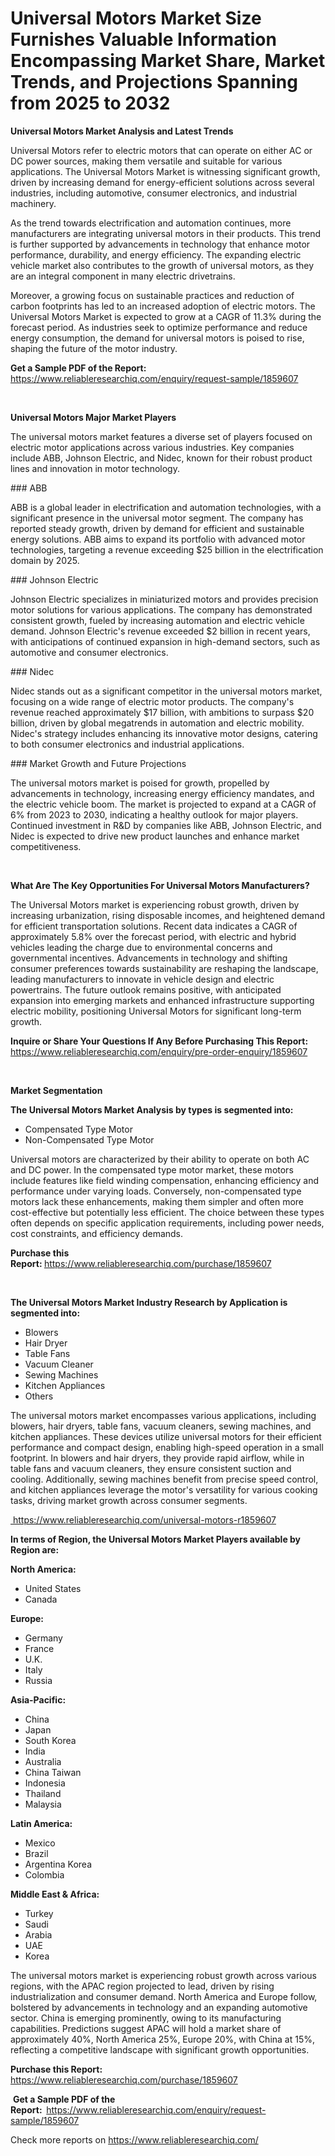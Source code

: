 <p><h1>Universal Motors Market Size Furnishes Valuable Information Encompassing Market Share, Market Trends, and Projections Spanning from 2025 to 2032</h1></p><p><strong>Universal Motors Market Analysis and Latest Trends</strong></p>
<p><p>Universal Motors refer to electric motors that can operate on either AC or DC power sources, making them versatile and suitable for various applications. The Universal Motors Market is witnessing significant growth, driven by increasing demand for energy-efficient solutions across several industries, including automotive, consumer electronics, and industrial machinery. </p><p>As the trend towards electrification and automation continues, more manufacturers are integrating universal motors in their products. This trend is further supported by advancements in technology that enhance motor performance, durability, and energy efficiency. The expanding electric vehicle market also contributes to the growth of universal motors, as they are an integral component in many electric drivetrains.</p><p>Moreover, a growing focus on sustainable practices and reduction of carbon footprints has led to an increased adoption of electric motors. The Universal Motors Market is expected to grow at a CAGR of 11.3% during the forecast period. As industries seek to optimize performance and reduce energy consumption, the demand for universal motors is poised to rise, shaping the future of the motor industry.</p></p>
<p><strong>Get a Sample PDF of the Report:&nbsp;</strong> <a href="https://www.reliableresearchiq.com/enquiry/request-sample/1859607?utm_campaign=2232&utm_medium=2&utm_source=Github&utm_content=ia&utm_term=16022025&utm_id=universal-motors">https://www.reliableresearchiq.com/enquiry/request-sample/1859607</a></p>
<p>&nbsp;</p>
<p><strong>Universal Motors Major Market Players</strong></p>
<p><p>The universal motors market features a diverse set of players focused on electric motor applications across various industries. Key companies include ABB, Johnson Electric, and Nidec, known for their robust product lines and innovation in motor technology. </p><p>### ABB</p><p>ABB is a global leader in electrification and automation technologies, with a significant presence in the universal motor segment. The company has reported steady growth, driven by demand for efficient and sustainable energy solutions. ABB aims to expand its portfolio with advanced motor technologies, targeting a revenue exceeding $25 billion in the electrification domain by 2025.</p><p>### Johnson Electric</p><p>Johnson Electric specializes in miniaturized motors and provides precision motor solutions for various applications. The company has demonstrated consistent growth, fueled by increasing automation and electric vehicle demand. Johnson Electric's revenue exceeded $2 billion in recent years, with anticipations of continued expansion in high-demand sectors, such as automotive and consumer electronics.</p><p>### Nidec</p><p>Nidec stands out as a significant competitor in the universal motors market, focusing on a wide range of electric motor products. The company's revenue reached approximately $17 billion, with ambitions to surpass $20 billion, driven by global megatrends in automation and electric mobility. Nidec's strategy includes enhancing its innovative motor designs, catering to both consumer electronics and industrial applications.</p><p>### Market Growth and Future Projections</p><p>The universal motors market is poised for growth, propelled by advancements in technology, increasing energy efficiency mandates, and the electric vehicle boom. The market is projected to expand at a CAGR of 6% from 2023 to 2030, indicating a healthy outlook for major players. Continued investment in R&D by companies like ABB, Johnson Electric, and Nidec is expected to drive new product launches and enhance market competitiveness.</p></p>
<p>&nbsp;</p>
<p><strong>What Are The Key Opportunities For Universal Motors Manufacturers?</strong></p>
<p><p>The Universal Motors market is experiencing robust growth, driven by increasing urbanization, rising disposable incomes, and heightened demand for efficient transportation solutions. Recent data indicates a CAGR of approximately 5.8% over the forecast period, with electric and hybrid vehicles leading the charge due to environmental concerns and governmental incentives. Advancements in technology and shifting consumer preferences towards sustainability are reshaping the landscape, leading manufacturers to innovate in vehicle design and electric powertrains. The future outlook remains positive, with anticipated expansion into emerging markets and enhanced infrastructure supporting electric mobility, positioning Universal Motors for significant long-term growth.</p></p>
<p><strong>Inquire or Share Your Questions If Any Before Purchasing This Report:</strong> <a href="https://www.reliableresearchiq.com/enquiry/pre-order-enquiry/1859607?utm_campaign=2232&utm_medium=2&utm_source=Github&utm_content=ia&utm_term=16022025&utm_id=universal-motors">https://www.reliableresearchiq.com/enquiry/pre-order-enquiry/1859607</a></p>
<p>&nbsp;</p>
<p><strong>Market Segmentation</strong></p>
<p><strong>The Universal Motors Market Analysis by types is segmented into:</strong></p>
<p><ul><li>Compensated Type Motor</li><li>Non-Compensated Type Motor</li></ul></p>
<p><p>Universal motors are characterized by their ability to operate on both AC and DC power. In the compensated type motor market, these motors include features like field winding compensation, enhancing efficiency and performance under varying loads. Conversely, non-compensated type motors lack these enhancements, making them simpler and often more cost-effective but potentially less efficient. The choice between these types often depends on specific application requirements, including power needs, cost constraints, and efficiency demands.</p></p>
<p><strong>Purchase this Report:&nbsp;</strong><a href="https://www.reliableresearchiq.com/purchase/1859607?utm_campaign=2232&utm_medium=2&utm_source=Github&utm_content=ia&utm_term=16022025&utm_id=universal-motors">https://www.reliableresearchiq.com/purchase/1859607</a></p>
<p>&nbsp;</p>
<p><strong>The Universal Motors Market Industry Research by Application is segmented into:</strong></p>
<p><ul><li>Blowers</li><li>Hair Dryer</li><li>Table Fans</li><li>Vacuum Cleaner</li><li>Sewing Machines</li><li>Kitchen Appliances</li><li>Others</li></ul></p>
<p><p>The universal motors market encompasses various applications, including blowers, hair dryers, table fans, vacuum cleaners, sewing machines, and kitchen appliances. These devices utilize universal motors for their efficient performance and compact design, enabling high-speed operation in a small footprint. In blowers and hair dryers, they provide rapid airflow, while in table fans and vacuum cleaners, they ensure consistent suction and cooling. Additionally, sewing machines benefit from precise speed control, and kitchen appliances leverage the motor's versatility for various cooking tasks, driving market growth across consumer segments.</p></p>
<p><a href="https://www.reliableresearchiq.com/universal-motors-r1859607?utm_campaign=2232&utm_medium=2&utm_source=Github&utm_content=ia&utm_term=16022025&utm_id=universal-motors">&nbsp;https://www.reliableresearchiq.com/universal-motors-r1859607</a></p>
<p><strong>In terms of Region, the Universal Motors Market Players available by Region are:</strong></p>
<p>
    <p> <strong> North America: </strong>
        <ul>
            <li>United States</li>
            <li>Canada</li>
        </ul>
        </p> 
    <p> <strong> Europe: </strong>
        <ul>
            <li>Germany</li>
            <li>France</li>
            <li>U.K.</li>
            <li>Italy</li>
            <li>Russia</li>
        </ul>
        </p> 
    <p> <strong> Asia-Pacific: </strong>
        <ul>
            <li>China</li>
            <li>Japan</li>
            <li>South Korea</li>
            <li>India</li>
            <li>Australia</li>
            <li>China Taiwan</li>
            <li>Indonesia</li>
            <li>Thailand</li>
            <li>Malaysia</li>
        </ul>
        </p> 
    <p> <strong> Latin America: </strong>
        <ul>
            <li>Mexico</li>
            <li>Brazil</li>
            <li>Argentina Korea</li>
            <li>Colombia</li>
        </ul>
        </p> 
    <p> <strong> Middle East & Africa: </strong>
        <ul>
            <li>Turkey</li>
            <li>Saudi</li>
            <li>Arabia</li>
            <li>UAE</li>
            <li>Korea</li>
        </ul>
    </p>
    </p>
<p><p>The universal motors market is experiencing robust growth across various regions, with the APAC region projected to lead, driven by rising industrialization and consumer demand. North America and Europe follow, bolstered by advancements in technology and an expanding automotive sector. China is emerging prominently, owing to its manufacturing capabilities. Predictions suggest APAC will hold a market share of approximately 40%, North America 25%, Europe 20%, with China at 15%, reflecting a competitive landscape with significant growth opportunities.</p></p>
<p><strong>Purchase this Report: </strong><a href="https://www.reliableresearchiq.com/purchase/1859607?utm_campaign=2232&utm_medium=2&utm_source=Github&utm_content=ia&utm_term=16022025&utm_id=universal-motors">https://www.reliableresearchiq.com/purchase/1859607</a></p>
<p>&nbsp;<strong>Get a Sample PDF of the Report:&nbsp;&nbsp;</strong><a href="https://www.reliableresearchiq.com/enquiry/request-sample/1859607?utm_campaign=2232&utm_medium=2&utm_source=Github&utm_content=ia&utm_term=16022025&utm_id=universal-motors">https://www.reliableresearchiq.com/enquiry/request-sample/1859607</a></p>
<p><strong></strong></p>
<p>Check more reports on <a href="https://www.reliableresearchiq.com/?utm_campaign=2232&utm_medium=2&utm_source=Github&utm_content=ia&utm_term=16022025&utm_id=universal-motors">https://www.reliableresearchiq.com/</a></p>